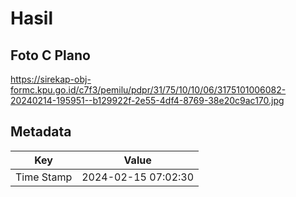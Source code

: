 # Hasil

## Foto C Plano

https://sirekap-obj-formc.kpu.go.id/c7f3/pemilu/pdpr/31/75/10/10/06/3175101006082-20240214-195951--b129922f-2e55-4df4-8769-38e20c9ac170.jpg


## Metadata

| Key        | Value               |
| ---------- | ------------------- |
| Time Stamp | 2024-02-15 07:02:30 |



